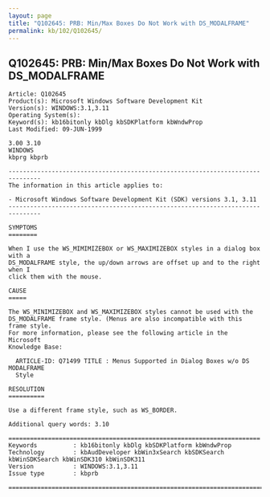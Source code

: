 ```yaml
---
layout: page
title: "Q102645: PRB: Min/Max Boxes Do Not Work with DS_MODALFRAME"
permalink: kb/102/Q102645/
---
```


## Q102645: PRB: Min/Max Boxes Do Not Work with DS_MODALFRAME

	Article: Q102645
	Product(s): Microsoft Windows Software Development Kit
	Version(s): WINDOWS:3.1,3.11
	Operating System(s): 
	Keyword(s): kb16bitonly kbDlg kbSDKPlatform kbWndwProp
	Last Modified: 09-JUN-1999
	
	3.00 3.10
	WINDOWS
	kbprg kbprb
	
	-------------------------------------------------------------------------------
	The information in this article applies to:
	
	- Microsoft Windows Software Development Kit (SDK) versions 3.1, 3.11 
	-------------------------------------------------------------------------------
	
	SYMPTOMS
	========
	
	When I use the WS_MIMIMIZEBOX or WS_MAXIMIZEBOX styles in a dialog box with a
	DS_MODALFRAME style, the up/down arrows are offset up and to the right when I
	click them with the mouse.
	
	CAUSE
	=====
	
	The WS_MINIMIZEBOX and WS_MAXIMIZEBOX styles cannot be used with the
	DS_MODALFRAME frame style. (Menus are also incompatible with this frame style.
	For more information, please see the following article in the Microsoft
	Knowledge Base:
	
	  ARTICLE-ID: Q71499 TITLE : Menus Supported in Dialog Boxes w/o DS MODALFRAME
	  Style
	
	RESOLUTION
	==========
	
	Use a different frame style, such as WS_BORDER.
	
	Additional query words: 3.10
	
	======================================================================
	Keywords          : kb16bitonly kbDlg kbSDKPlatform kbWndwProp 
	Technology        : kbAudDeveloper kbWin3xSearch kbSDKSearch kbWinSDKSearch kbWinSDK310 kbWinSDK311
	Version           : WINDOWS:3.1,3.11
	Issue type        : kbprb
	
	=============================================================================
	
